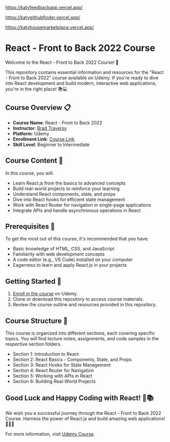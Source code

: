 https://katyfeedbackapp.vercel.app/

https://katygithubfinder.vercel.app/

https://katyhousemarketplace.vercel.app/

# React - Front to Back 2022 Course

Welcome to the React - Front to Back 2022 Course! 🚀

This repository contains essential information and resources for the "React - Front to Back 2022" course available on Udemy. If you're ready to dive into React development and build modern, interactive web applications, you're in the right place! 📚💻

## Course Overview 📋

- **Course Name**: React - Front to Back 2022
- **Instructor**: [Brad Traversy](https://www.udemy.com/user/brad-traversy/)
- **Platform**: Udemy
- **Enrollment Link**: [Course Link](https://www.udemy.com/course/react-front-to-back-2022/)
- **Skill Level**: Beginner to Intermediate

## Course Content 📔

In this course, you will:

- Learn React.js from the basics to advanced concepts
- Build real-world projects to reinforce your learning
- Understand React components, state, and props
- Dive into React hooks for efficient state management
- Work with React Router for navigation in single-page applications
- Integrate APIs and handle asynchronous operations in React

## Prerequisites 🧩

To get the most out of this course, it's recommended that you have:

- Basic knowledge of HTML, CSS, and JavaScript
- Familiarity with web development concepts
- A code editor (e.g., VS Code) installed on your computer
- Eagerness to learn and apply React.js in your projects

## Getting Started 🏁

1. [Enroll in the course](https://www.udemy.com/course/react-front-to-back-2022/) on Udemy.
2. Clone or download this repository to access course materials.
3. Review the course outline and resources provided in this repository.

## Course Structure 🏫

This course is organized into different sections, each covering specific topics. You will find lecture notes, assignments, and code samples in the respective section folders.

- Section 1: Introduction to React
- Section 2: React Basics - Components, State, and Props
- Section 3: React Hooks for State Management
- Section 4: React Router for Navigation
- Section 5: Working with APIs in React
- Section 6: Building Real-World Projects

## Good Luck and Happy Coding with React! 🤞📚

We wish you a successful journey through the React - Front to Back 2022 Course. Harness the power of React.js and build amazing web applications! 💪👨‍💻



For more information, visit [Udemy Course](https://www.udemy.com/course/react-front-to-back-2022/).
